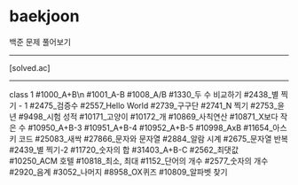 # baekjoon
백준 문제 풀어보기
________________________________________________________________________________________________________________________
[solved.ac]
________________________________________________________________________________________________________________________
class 1
#1000_A+B\n
#1001_A-B
#1008_A/B
#1330_두 수 비교하기
#2438_별 찍기 - 1
#2475_검증수
#2557_Hello World
#2739_구구단
#2741_N 찍기
#2753_윤년
#9498_시험 성적
#10171_고양이
#10172_개
#10869_사칙연산
#10871_X보다 작은 수
#10950_A+B-3
#10951_A+B-4
#10952_A+B-5
#10998_AxB
#11654_아스키 코드
#25083_새싹
#27866_문자와 문자열
#2884_알람 시계
#2675_문자열 반복
#2439_별 찍기-2
#11720_숫자의 합
#31403_A+B-C
#2562_최댓값
#10250_ACM 호텔
#10818_최소, 최대
#1152_단어의 개수
#2577_숫자의 개수
#2920_음계
#3052_나머지
#8958_OX퀴즈
#10809_알파벳 찾기
